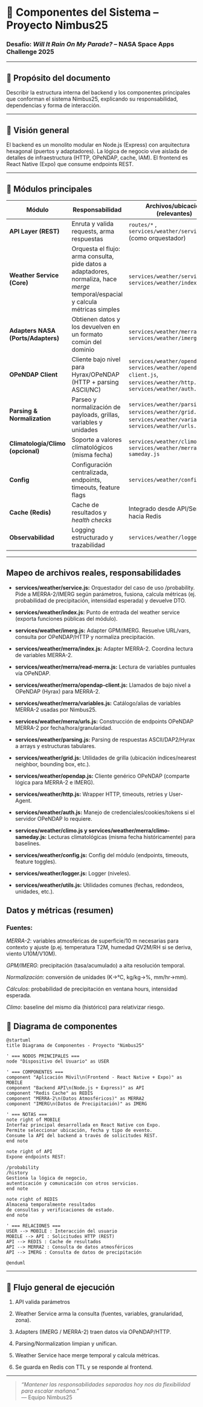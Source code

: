 

# 🧱 Componentes del Sistema – Proyecto Nimbus25  
### Desafío: *Will It Rain On My Parade?* – NASA Space Apps Challenge 2025

---

## 🧩 Propósito del documento

Describir la estructura interna del backend y los componentes principales que conforman el sistema Nimbus25, explicando su responsabilidad, dependencias y forma de interacción.

---

## 🧠 Visión general

El backend es un monolito modular en Node.js (Express) con arquitectura hexagonal (puertos y adaptadores). La lógica de negocio vive aislada de detalles de infraestructura (HTTP, OPeNDAP, cache, IAM). El frontend es React Native (Expo) que consume endpoints REST.

---

## 🧰 Módulos principales

| Módulo                             | Responsabilidad                                                                                                                  | Archivos/ubicación (relevantes)                                                                                             | Ejemplos de funciones                                                |
| ---------------------------------- | -------------------------------------------------------------------------------------------------------------------------------- | --------------------------------------------------------------------------------------------------------------------------- | -------------------------------------------------------------------- |
| **API Layer (REST)**               | Enruta y valida requests, arma respuestas                                                                      | `routes/*` , `services/weather/service.js` (como orquestador)                                            | `GET /probability`, `GET /status`, `GET /health`, `GET /history`     |
| **Weather Service (Core)**         | Orquesta el flujo: arma consulta, pide datos a adaptadores, normaliza, hace *merge* temporal/espacial y calcula métricas simples | `services/weather/service.js`, `services/weather/index.js`                                                                  | `getProbabilityFor(loc, date)`, `mergeSources()`, `computeMetrics()` |
| **Adapters NASA (Ports/Adapters)** | Obtienen datos y los devuelven en un formato común del dominio                                                            | `services/weather/merra/*`, `services/weather/imerg.js`                                                                     | `readMERRA()`, `readIMERG()`                                         |
| **OPeNDAP Client**                 | Cliente bajo nivel para Hyrax/OPeNDAP (HTTP + parsing ASCII/NC)                                                                  | `services/weather/opendap.js`, `services/weather/opendap-client.js`, `services/weather/http.js`, `services/weather/auth.js` | `fetchDDS/ASCII()`, `headOk()`, manejo de *retries*                  |
| **Parsing & Normalization**        | Parseo y normalización de payloads, grillas, variables y unidades                                                                | `services/weather/parsing.js`, `services/weather/grid.js`, `services/weather/variables.js`, `services/weather/urls.js`      | `parseAsciiArray()`, `buildGridIndex()`, `mapVariable('T2M')`        |
| **Climatología/Climo (opcional)**  | Soporte a valores climatológicos (misma fecha)                                                                  | `services/weather/climo.js`, `services/weather/merra/climo-sameday.js`                                                      | `readClimoSameDay()`                                                 |
| **Config**                         | Configuración centralizada, endpoints, timeouts, feature flags                                                                   | `services/weather/config.js`                                                                                                | `get('MERRA_BASE')`, `getTimeouts()`                                 |
| **Cache (Redis)**                  | Cache de resultados y *health checks*                                                                                            | Integrado desde API/Service hacia Redis                                                                                     | `cache.get/set(key)`, *TTL* por endpoint                             |
| **Observabilidad**                 | Logging estructurado y trazabilidad                                                                                              | `services/weather/logger.js`                                                                                                | `log.info({traceId,...})`                                            |

---

## Mapeo de archivos reales, responsabilidades

- **services/weather/service.js:** Orquestador del caso de uso /probability. Pide a MERRA-2/IMERG según parámetros, fusiona, calcula métricas (ej. probabilidad de precipitación, intensidad esperada) y devuelve DTO.

- **services/weather/index.js:** Punto de entrada del weather service (exporta funciones públicas del módulo).

- **services/weather/imerg.js:** Adapter GPM/IMERG. Resuelve URL/vars, consulta por OPeNDAP/HTTP y normaliza precipitación.

- **services/weather/merra/index.js:** Adapter MERRA-2. Coordina lectura de variables MERRA-2.

- **services/weather/merra/read-merra.js:** Lectura de variables puntuales vía OPeNDAP.

- **services/weather/merra/opendap-client.js:** Llamados de bajo nivel a OPeNDAP (Hyrax) para MERRA-2.

- **services/weather/merra/variables.js:** Catálogo/alias de variables MERRA-2 usadas por Nimbus25.

- **services/weather/merra/urls.js:** Construcción de endpoints OPeNDAP MERRA-2 por fecha/hora/granularidad.

- **services/weather/parsing.js:** Parsing de respuestas ASCII/DAP2/Hyrax a arrays y estructuras tabulares.

- **services/weather/grid.js:** Utilidades de grilla (ubicación índices/nearest neighbor, bounding box, etc.).

- **services/weather/opendap.js:** Cliente genérico OPeNDAP (comparte lógica para MERRA-2 e IMERG).

- **services/weather/http.js:** Wrapper HTTP, timeouts, retries y User-Agent.

- **services/weather/auth.js:** Manejo de credenciales/cookies/tokens si el servidor OPeNDAP lo requiere.

- **services/weather/climo.js y services/weather/merra/climo-sameday.js:** Lecturas climatológicas (misma fecha históricamente) para baselines.

- **services/weather/config.js:** Config del módulo (endpoints, timeouts, feature toggles).

- **services/weather/logger.js:** Logger (niveles).

- **services/weather/utils.js:** Utilidades comunes (fechas, redondeos, unidades, etc.).

## Datos y métricas (resumen)

### Fuentes:

*MERRA-2*: variables atmosféricas de superficie/10 m necesarias para contexto y ajuste (p.ej. temperatura T2M, humedad QV2M/RH si se deriva, viento U10M/V10M).

*GPM/IMERG*: precipitación (tasa/acumulado) a alta resolución temporal.

*Normalización*: conversión de unidades (K→°C, kg/kg→%, mm/hr→mm).

*Cálculos*: probabilidad de precipitación en ventana hours, intensidad esperada.

*Climo*: baseline del mismo día (histórico) para relativizar riesgo.

## 🧩 Diagrama de componentes

```plantuml
@startuml
title Diagrama de Componentes - Proyecto "Nimbus25"

' === NODOS PRINCIPALES ===
node "Dispositivo del Usuario" as USER

' === COMPONENTES ===
component "Aplicación Móvil\n(Frontend - React Native + Expo)" as MOBILE
component "Backend API\n(Node.js + Express)" as API
component "Redis Cache" as REDIS
component "MERRA-2\n(Datos Atmosféricos)" as MERRA2
component "IMERG\n(Datos de Precipitación)" as IMERG

' === NOTAS ===
note right of MOBILE
Interfaz principal desarrollada en React Native con Expo.
Permite seleccionar ubicación, fecha y tipo de evento.
Consume la API del backend a través de solicitudes REST.
end note

note right of API
Expone endpoints REST:
 
/probability
/history
Gestiona la lógica de negocio,
autenticación y comunicación con otros servicios.
end note

note right of REDIS
Almacena temporalmente resultados
de consultas y verificaciones de estado.
end note

' === RELACIONES ===
USER --> MOBILE : Interacción del usuario
MOBILE --> API : Solicitudes HTTP (REST)
API --> REDIS : Cache de resultados
API --> MERRA2 : Consulta de datos atmosféricos
API --> IMERG : Consulta de datos de precipitación

@enduml

```

---

## 🔄 Flujo general de ejecución

1. API valida parámetros

2. Weather Service arma la consulta (fuentes, variables, granularidad, zona).

3. Adapters (IMERG / MERRA-2) traen datos vía OPeNDAP/HTTP.

4. Parsing/Normalization limpian y unifican.

5. Weather Service hace merge temporal y calcula métricas.

6. Se guarda en Redis con TTL y se responde al frontend.

---

> *“Mantener las responsabilidades separadas hoy nos da flexibilidad para escalar mañana.”*  
> — Equipo Nimbus25
